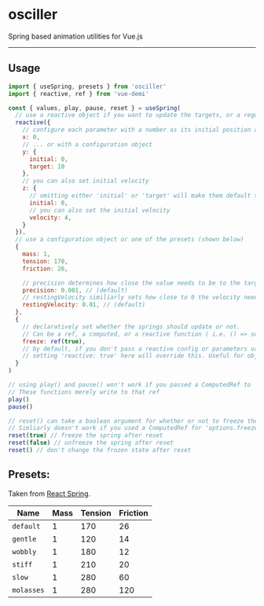 # osciller

Spring based animation utilities for Vue.js

---

## Usage

```javascript
import { useSpring, presets } from 'osciller'
import { reactive, ref } from 'vue-demi'

const { values, play, pause, reset } = useSpring(
  // use a reactive object if you want to update the targets, or a regular object if you just want to set start and endpoints.
  reactive({
    // configure each parameter with a number as its initial position and target...
    x: 0,
    // ... or with a configuration object
    y: {
      initial: 0,
      target: 10
    },
    // you can also set initial velocity
    z: {
      // omitting either 'initial' or 'target' will make them default to each other. omitting both sets them both to 0
      initial: 0,
      // you can also set the initial velocity
      velocity: 4,
    }
  }),
  // use a configuration object or one of the presets (shown below)
  {
    mass: 1,
    tension: 170,
    friction: 26,

    // precision determines how close the value needs to be to the target to be considered "finished"
    precision: 0.001, // (default)
    // restingVelocity similiarly sets how close to 0 the velocity needs to be to consider the animation finished
    restingVelocity: 0.01, // (default)
  },
  {
    // declaratively set whether the springs should update or not.
    // Can be a ref, a computed, or a reactive function ( i.e. () => someComputed.value > 0.5 )
    freeze: ref(true),
    // by default, if you don't pass a reactive config or parameters value, useSpring won't watch for changes.
    // setting 'reactive: true' here will override this. Useful for objects of refs that don't pass vue's isReactive() normally.
  }
)

// using play() and pause() won't work if you passed a ComputedRef to 'options.freeze' in useSpring().
// These functions merely write to that ref
play()
pause()

// reset() can take a boolean argument for whether or not to freeze the spring after being reset.
// Simliarly doesn't work if you used a ComputedRef for 'options.freeze'
reset(true) // freeze the spring after reset
reset(false) // unfreeze the spring after reset
reset() // don't change the frozen state after reset

```

## Presets:

Taken from [React Spring](https://react-spring.io).

| Name       | Mass | Tension | Friction |
|------------|------|---------|----------|
| `default`  | 1    | 170     | 26       |
| `gentle`   | 1    | 120     | 14       |
| `wobbly`   | 1    | 180     | 12       |
| `stiff`    | 1    | 210     | 20       |
| `slow`     | 1    | 280     | 60       |
| `molasses` | 1    | 280     | 120      |
